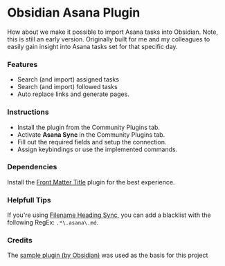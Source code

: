 # Obsidian Asana Plugin
How about we make it possible to import Asana tasks into Obsidian. Note, this is still an early version. Originally built for me and my colleagues to easily gain insight into Asana tasks set for that specific day.

### Features
- Search (and import) assigned tasks
- Search (and import) followed tasks
- Auto replace links and generate pages.

### Instructions
- Install the plugin from the Community Plugins tab.
- Activate **Asana Sync** in the Community Plugins tab.
- Fill out the required fields and setup the connection.
- Assign keybindings or use the implemented commands.

### Dependencies
Install the [Front Matter Title](https://github.com/Snezhig/obsidian-front-matter-title) plugin for the best experience.

### Helpfull Tips
If you're using [Filename Heading Sync](https://github.com/dvcrn/obsidian-filename-heading-sync), you can add a blacklist with the following RegEx: `.*\.asana\.md`.

### Credits
The [sample plugin (by Obsidian)](https://github.com/obsidianmd/obsidian-sample-plugin) was used as the basis for this project
